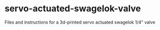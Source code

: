 # servo-actuated-swagelok-valve
Files and instructions for a 3d-printed servo actuated swagelok 1/4" valve
